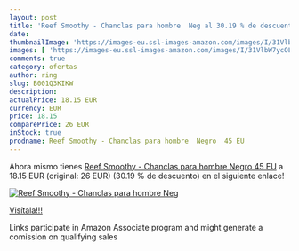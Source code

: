 ```yaml
---
layout: post
title: 'Reef Smoothy - Chanclas para hombre  Neg al 30.19 % de descuento'
date: 
thumbnailImage: 'https://images-eu.ssl-images-amazon.com/images/I/31VlbW7ycOL._SL200_.jpg'
images: [ 'https://images-eu.ssl-images-amazon.com/images/I/31VlbW7ycOL._SL200_.jpg' ]
comments: true
category: ofertas
author: ring
slug: B001Q3KIKW
description:
actualPrice: 18.15 EUR
currency: EUR
price: 18.15
comparePrice: 26 EUR
inStock: true
prodname: Reef Smoothy - Chanclas para hombre  Negro  45 EU
---
```


Ahora mismo tienes [Reef Smoothy - Chanclas para hombre  Negro  45 EU](https://www.amazon.es/dp/B001Q3KIKW/?tag=tolees-21) a 18.15 EUR (original: 26 EUR) (30.19 %  de descuento) en el siguiente enlace!

[![Reef Smoothy - Chanclas para hombre  Neg](https://images-eu.ssl-images-amazon.com/images/I/31VlbW7ycOL._SL200_.jpg)](https://www.amazon.es/dp/B001Q3KIKW/?tag=tolees-21)

[Visítala!!!](https://www.amazon.es/dp/B001Q3KIKW/?tag=tolees-21)

Links participate in Amazon Associate program and might generate a comission on qualifying sales
